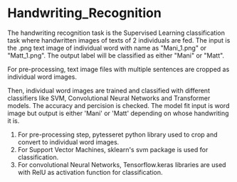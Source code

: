 # Handwriting_Recognition

The handwriting recognition task is the Supervised Learning classification task where handwritten images of texts of 2 individuals are fed. The input is the .png text image of individual word with name as "Mani_1.png" or "Matt_1.png".
The output label will be classified as either "Mani" or "Matt". 

For pre-processing, text image files with multiple sentences are cropped as individual word images. 

Then, individual word images are trained and classified with different classifiers like SVM, Convolutional Neural Networks and Transformer models. The accuracy and
percision is checked. The model fit input is word image but output is either 'Mani' or 'Matt' depending on whose handwriting it is.

1. For pre-processing step, pytesseret python library used to crop and convert to individual word images.
2. For Support Vector Machines, sklearn's svm package is used for classification.
3. For convolutional Neural Networks, Tensorflow.keras libraries are used with RelU as activation function for classification.
